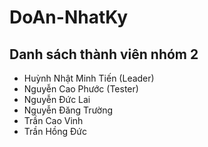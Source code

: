 # DoAn-NhatKy
## Danh sách thành viên nhóm 2
* Huỳnh Nhật Minh Tiến (Leader)
* Nguyễn Cao Phước (Tester)
* Nguyễn Đức Lai
* Nguyễn Đăng Trường
* Trần Cao Vinh
* Trần Hồng Đức
